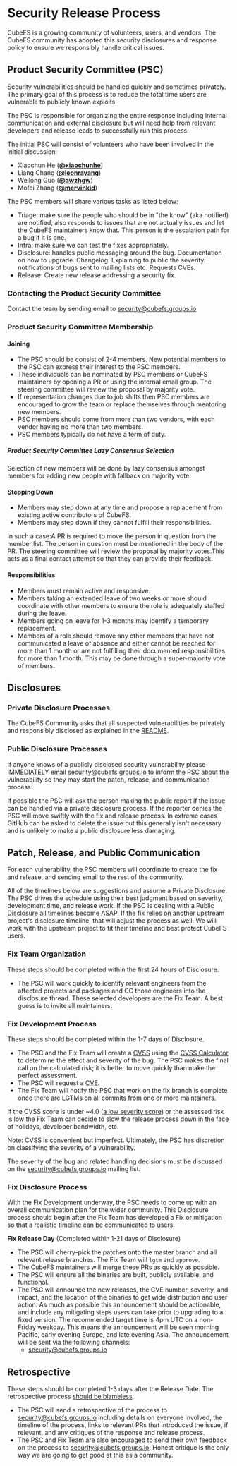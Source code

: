 # Security Release Process

CubeFS is a growing community of volunteers, users, and vendors. The CubeFS community has adopted this security disclosures and response policy to ensure we responsibly handle critical issues.

## Product Security Committee (PSC)

Security vulnerabilities should be handled quickly and sometimes privately. The primary goal of this process is to reduce the total time users are vulnerable to publicly known exploits.

The PSC is responsible for organizing the entire response including internal communication and external disclosure but will need help from relevant developers and release leads to successfully run this process.

The initial PSC will consist of volunteers who have been involved in the initial discussion:

- Xiaochun He (**[@xiaochunhe](https://github.com/xiaochunhe)**)
- Liang Chang (**[@leonrayang](https://github.com/leonrayang)**)
- Weilong Guo (**[@awzhgw](https://github.com/awzhgw)**)
- Mofei Zhang (**[@mervinkid](https://github.com/mervinkid)**)

The PSC members will share various tasks as listed below:

- Triage: make sure the people who should be in "the know" (aka notified) are notified, also responds to issues that are not actually issues and let the CubeFS maintainers know that. This person is the escalation path for a bug if it is one. 
- Infra: make sure we can test the fixes appropriately.
- Disclosure: handles public messaging around the bug. Documentation on how to upgrade. Changelog. Explaining to public the severity. notifications of bugs sent to mailing lists etc. Requests CVEs.
- Release: Create new release addressing a security fix.

### Contacting the Product Security Committee

Contact the team by sending email to [security@cubefs.groups.io](mailto:security@cubefs.groups.io)

### Product Security Committee Membership

#### Joining

- The PSC should be consist of 2-4 members. New potential members to the PSC can express their interest to the PSC members. 
- These individuals can be nominated by PSC members or CubeFS maintainers by opening a PR or using the internal email group. The steering committee will review the proposal by majority vote.
- If representation changes due to job shifts then PSC members are encouraged to grow the team or replace themselves through mentoring new members.
- PSC members should come from more than two vendors, with each vendor having no more than two members.
- PSC members typically do not have a term of duty.

##### Product Security Committee Lazy Consensus Selection

Selection of new members will be done by lazy consensus amongst members for adding new people with fallback on majority vote.

#### Stepping Down

- Members may step down at any time and propose a replacement from existing active contributors of CubeFS.
- Members may step down if they cannot fulfill their responsibilities. 

In such a case:A PR is required to move the person in question from the member list. The person in question must be mentioned in the body of the PR. 
The steering committee will review the proposal by majority votes.This acts as a final contact attempt so that they can provide their feedback.

#### Responsibilities

- Members must remain active and responsive.
- Members taking an extended leave of two weeks or more should coordinate with other members to ensure the role is adequately staffed during the leave.
- Members going on leave for 1-3 months may identify a temporary replacement.
- Members of a role should remove any other members that have not communicated a leave of absence and either cannot be reached for more than 1 month or are not fulfilling their documented responsibilities for more than 1 month. This may be done through a super-majority vote of members.

## Disclosures

### Private Disclosure Processes

The CubeFS Community asks that all suspected vulnerabilities be privately and responsibly disclosed as explained in the [README](https://github.com/cubefs/cubefs/blob/master/SECURITY.md).

### Public Disclosure Processes

If anyone knows of a publicly disclosed security vulnerability please IMMEDIATELY email [security@cubefs.groups.io](mailto:security@cubefs.groups.io) to inform the PSC about the vulnerability so they may start the patch, release, and communication process.

If possible the PSC will ask the person making the public report if the issue can be handled via a private disclosure process. If the reporter denies the PSC will move swiftly with the fix and release process. In extreme cases GitHub can be asked to delete the issue but this generally isn't necessary and is unlikely to make a public disclosure less damaging.

## Patch, Release, and Public Communication

For each vulnerability, the PSC members will coordinate to create the fix and release, and sending email to the rest of the community. 

All of the timelines below are suggestions and assume a Private Disclosure.
The PSC drives the schedule using their best judgment based on severity,
development time, and release work. If the PSC is dealing with
a Public Disclosure all timelines become ASAP. If the fix relies on another
upstream project's disclosure timeline, that will adjust the process as well.
We will work with the upstream project to fit their timeline and best protect
CubeFS users.

### Fix Team Organization

These steps should be completed within the first 24 hours of Disclosure.

- The PSC will work quickly to identify relevant engineers from the affected projects and packages and CC those engineers into the disclosure thread. These selected developers are the Fix Team. A best guess is to invite all maintainers.

### Fix Development Process

These steps should be completed within the 1-7 days of Disclosure.

- The PSC and the Fix Team will create a [CVSS](https://www.first.org/cvss/specification-document) using the [CVSS Calculator](https://www.first.org/cvss/calculator/3.0) to determine the effect and severity of the bug. The PSC makes the final call on the calculated risk; it is better to move quickly than make the perfect assessment.
- The PSC will request a [CVE](https://cveform.mitre.org/).
- The Fix Team will notify the PSC that work on the fix branch is complete once there are LGTMs on all commits from one or more maintainers.

If the CVSS score is under ~4.0
([a low severity score](https://www.first.org/cvss/specification-document#i5)) or the assessed risk is low the Fix Team can decide to slow the release process down in the face of holidays, developer bandwidth, etc.

Note: CVSS is convenient but imperfect. Ultimately, the PSC has discretion on classifying the severity of a vulnerability.

The severity of the bug and related handling decisions must be discussed on the security@cubefs.groups.io mailing list.

### Fix Disclosure Process

With the Fix Development underway, the PSC needs to come up with an overall communication plan for the wider community. This Disclosure process should begin after the Fix Team has developed a Fix or mitigation so that a realistic timeline can be communicated to users.

**Fix Release Day** (Completed within 1-21 days of Disclosure)

- The PSC will cherry-pick the patches onto the master branch and all relevant release branches. The Fix Team will `lgtm` and `approve`.
- The CubeFS maintainers will merge these PRs as quickly as possible.
- The PSC will ensure all the binaries are built, publicly available, and functional.
- The PSC will announce the new releases, the CVE number, severity, and impact, and the location of the binaries to get wide distribution and user action. As much as possible this announcement should be actionable, and include any mitigating steps users can take prior to upgrading to a fixed version. The recommended target time is 4pm UTC on a non-Friday weekday. This means the announcement will be seen morning Pacific, early evening Europe, and late evening Asia. The announcement will be sent via the following channels:
  - security@cubefs.groups.io

## Retrospective

These steps should be completed 1-3 days after the Release Date. The retrospective process [should be blameless](https://landing.google.com/sre/book/chapters/postmortem-culture.html).

- The PSC will send a retrospective of the process to security@cubefs.groups.io including details on everyone involved, the timeline of the process, links to relevant PRs that introduced the issue, if relevant, and any critiques of the response and release process.
- The PSC and Fix Team are also encouraged to send their own feedback on the process to security@cubefs.groups.io. Honest critique is the only way we are going to get good at this as a community.
